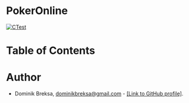 # PokerOnline

[![CTest](https://github.com/ForNeus57/PokerOnline/actions/workflows/cmake.yml/badge.svg?branch=main)](https://github.com/ForNeus57/PokerOnline/actions/workflows/cmake.yml)

# Table of Contents


# Author

*   Dominik Breksa, dominikbreksa@gmail.com - [\[Link to GitHub profile\]](https://github.com/ForNeus57).